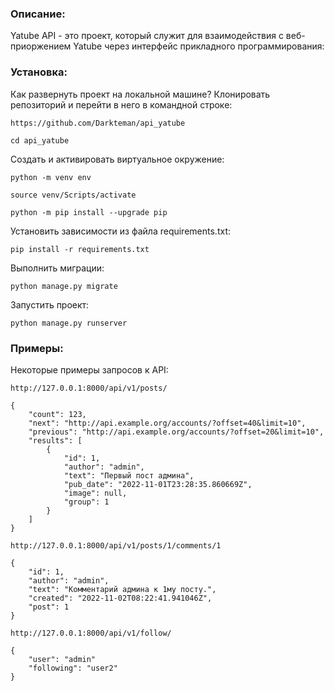 ### Описание:

Yatube API - это проект, который служит для взаимодействия с веб-приоржением Yatube через интерфейс прикладного программирования:

### Установка:

Как развернуть проект на локальной машине?
Клонировать репозиторий и перейти в него в командной строке:

```
https://github.com/Darkteman/api_yatube
```

```
cd api_yatube
```

Cоздать и активировать виртуальное окружение:

```
python -m venv env
```

```
source venv/Scripts/activate
```

```
python -m pip install --upgrade pip
```

Установить зависимости из файла requirements.txt:

```
pip install -r requirements.txt
```

Выполнить миграции:

```
python manage.py migrate
```

Запустить проект:

```
python manage.py runserver
```

### Примеры:

Некоторые примеры запросов к API:

```
http://127.0.0.1:8000/api/v1/posts/
```
```
{
    "count": 123,
    "next": "http://api.example.org/accounts/?offset=40&limit=10",
    "previous": "http://api.example.org/accounts/?offset=20&limit=10",
    "results": [
        {
            "id": 1,
            "author": "admin",
            "text": "Первый пост админа",
            "pub_date": "2022-11-01T23:28:35.860669Z",
            "image": null,
            "group": 1
        }
    ]
}
```
```
http://127.0.0.1:8000/api/v1/posts/1/comments/1
```
```
{
    "id": 1,
    "author": "admin",
    "text": "Комментарий админа к 1му посту.",
    "created": "2022-11-02T08:22:41.941046Z",
    "post": 1
}

```
```
http://127.0.0.1:8000/api/v1/follow/
```
```
{
    "user": "admin"
    "following": "user2"
}

